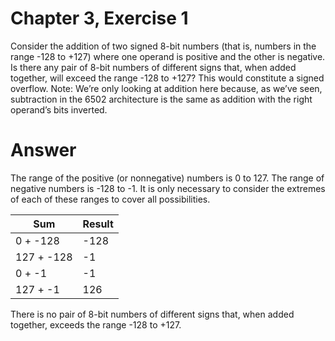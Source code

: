 # Chapter 3, Exercise 1

Consider the addition of two signed 8-bit numbers (that is, numbers in the range -128 to +127) where one operand is positive and the other is negative. Is there any pair of 8-bit numbers of different signs that, when added together, will exceed the range -128 to +127? This would constitute a signed overflow. Note: We’re only looking at addition here because, as we’ve seen, subtraction in the 6502 architecture is the same as addition with the right operand’s bits inverted.

# Answer
The range of the positive (or nonnegative) numbers is 0 to 127. The range of negative numbers is -128 to -1. It is only necessary to consider the extremes of each of these ranges to cover all possibilities.

Sum | Result
--- | ------
0 + -128 | -128
127 + -128 | -1
0 + -1 | -1
127 + -1 | 126

There is no pair of 8-bit numbers of different signs that, when added together, exceeds the range -128 to +127.